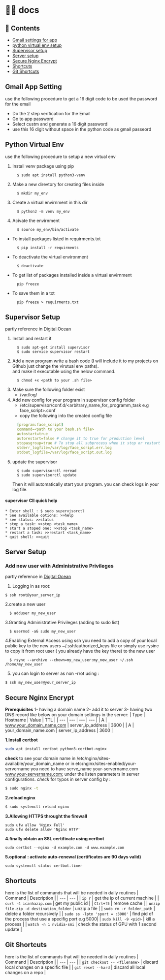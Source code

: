 # 👩‍💻 docs

## 📖 Contents
- [Gmail settings for app](#Gmail-app-setting)
- [python virtual env setup](#Python-virtual-env)
- [Supervisor setup](#Supervisor-setup)
- [Server setup](#Server-setup)
- [Secure Nginx Encrypt](#Secure-nginx-encrypt)
- [Shortcuts](#Shortcuts)
- [Git Shortcuts](#Git-Shortcuts)

## Gmail App Setting
use the following procedure to get a 16 digit code to
be used the password for the email

  - Do the 2 step verification for the Email
  - Go to app password
  - Select custm and generate a 16 digit password
  - use this 16 digit without space in the python code as gmail passeord


## Python Virtual Env
use the following procedure to setup a new virtual env
  1. Install venv package using pip
      ```shell
        $ sudo apt install python3-venv
      ```
  2. Make a new direvtory for creating files inside
      ```shell
        $ mkdir my_env
      ```
  3. Create a virtual envirnment in this dir
      ```shell
        $ python3 -m venv my_env
      ```
  4. Acivate the envirnment
      ```shell
        $ source my_env/bin/activate
      ```
  * To install packages listed in requirments.txt
      ```shell
        $ pip install -r requirments
      ``` 
  * To deactivate the virtual environment
      ```shell
        $ deactivate
      ```
  * To get list of packages installed inside a virtual envirnment
      ```shell
        pip freeze
      ```
  * To save them in a txt
      ```shell
        pip freeze > requirments.txt
      ```


## Supervisor Setup 
  partly reference in  [Digital Ocean](https://www.digitalocean.com/community/tutorials/how-to-install-and-manage-supervisor-on-ubuntu-and-debian-vps)
 1. Install and restart it
      ```shell
        $ sudo apt-get install supervisor
        $ sudo service supervisor restart
      ```
  2. Add a new program 
      write a bash code (I will include it to my projects on Github just change the virutual env paths).     
      and make it executable using the nelow command.      
      ```shell
        $ chmod +x <path to your .sh file>
      ```
   3. Make sure the following folder exist
      * /var/log/
   4. Add new config for your program in supervisor config folder
      * /etc/supervisor/conf.d/<arbitrary_name_for_programm_task e.g face_script>.conf
      * copy the following into the created config file
      ```yaml
        [program:face_script]
        command=<path to your bash.sh file>
        autostart=true
        autorestart=false # change it to true for production level
        stopasgroup=true # To stop all subprocess when it stop or restarts 
        stderr_logfile=/var/log/face_script.err.log
        stdout_logfile=/var/log/face_script.out.log
      ```
   5. update the supervisor   
      ```ssh
        $ sudo supervisorctl reread
        $ sudo supervisorctl update
      ```
      Then it will automatically start your program. you can check logs in your log file.
   #### supervisor ClI quick help
    * Enter shell : $ sudo supervisorctl  
    * See available options: >>help
    * see status: >>status
    * stop a task: >>stop <task_name>
    * start a stoped one: >>stop <task_name>
    * restart a task: >>restart <task_name>
    * quit shell: >>quit

## Server Setup 
### Add new user with Administrative Privileges
partly reference in  [Digital Ocean](https://www.digitalocean.com/community/tutorials/initial-server-setup-with-ubuntu-20-04)
1. Logging in as root:
```shell
$ ssh root@your_server_ip
```
2.create a new user
```shell
  $ adduser my_new_user
```
3.Granting Administrative Privileges (adding to sudo list)
```shell
  $ usermod -aG sudo my_new_user
```
4.Enabling External Access using ssh
  you need to add a copy of your local public key to the new users ~/.ssh/authorized_keys file
  or simply use rysinc to copy it from root user ( you already have the key there) to the new user
```shell
  $ rsync --archive --chown=my_new_user:my_new_user ~/.ssh /home/my_new_user
```
5. you can login to server as non -rrot using :
```ssh
$ ssh my_new_user@your_server_ip
```

## Secure Nginx Encrypt
**Prerequisites**
 1- having a domain name
 2- add it to server
 3- having two DNS record like below on your domain settings in the server:
 | Type | Hostname | Value | TTL |
| --- | --- | --- | --- |
| A | www.your_domain_name.com | server_ip_address | 3600 |
| A | your_domain_name.com  | server_ip_address | 3600 |

**1.Install certbot**
```sh
sudo apt install certbot python3-certbot-nginx
```
**check** to see your domain name in /etc/nginx/sites-available/your_domain_name
or in etc/nginx/sites-enabled/your-servername
you need to have serve_name your-servername.com www.your-servername.com;
under the listen parameters in server configurations.
*check* for typos in server config by : 
```sh
$ sudo nginx -t
```
**2.reload nginx**
```sh
$ sudo systemctl reload nginx
```
**3.Allowing HTTPS throught the firewall**
```
sudo ufw allow 'Nginx Full'
sudo ufw delete allow 'Nginx HTTP'
```
**4.finally obtain an SSL certificate using certbot**
```
sudo certbot --nginx -d example.com -d www.example.com
```
**5.optional : activate auto-renewal (certificates are 90 days valid)**
```
sudo systemctl status certbot.timer
```




## Shortcuts
here is the list of commands that will be needed in daily routines
| Command | Description |
| --- | --- |
| `ip r` | get the ip of current machine |
| `curl -4 icanhazip.com` | get my public id  |
| `Ctrl+f5` | remove cache |
| `unzip file.zip -d destination_folder` | unzip a file |
| `sudo rm -r folder_path` | delete a folder recursively |
| `sudo ss -lptn 'sport = :5000'` | find pid of the process that use a specifig port e.g 5000|
| `sudo kill -9 <pid>` | kill a process |
| `watch -n 1 nvidia-smi` | check the status of GPU with 1 second update |

## Git Shortcuts
here is the list of commands that will be needed in daily routines
| Command | Description |
| --- | --- |
| `git checkout -- <filename>` | discard local changes on a specific file |
| `git reset --hard` | discard all local changes on a repo |



    
